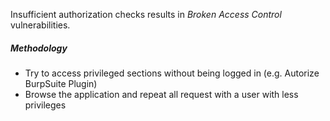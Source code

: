 Insufficient authorization checks results in *Broken Access Control* vulnerabilities.

##### Methodology
- Try to access privileged sections without being logged in (e.g. Autorize BurpSuite Plugin)
- Browse the application and repeat all request with a user with less privileges